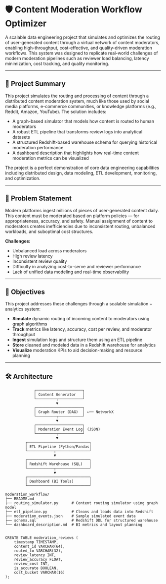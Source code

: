 # 🛡️ Content Moderation Workflow Optimizer

A scalable data engineering project that simulates and optimizes the routing of user-generated content through a virtual network of content moderators, enabling high-throughput, cost-effective, and quality-driven moderation workflows. This system was designed to replicate real-world challenges of modern moderation pipelines such as reviewer load balancing, latency minimization, cost tracking, and quality monitoring.

---

## 📌 Project Summary

This project simulates the routing and processing of content through a distributed content moderation system, much like those used by social media platforms, e-commerce communities, or knowledge platforms (e.g., Reddit, Amazon, YouTube). The solution includes:

- A graph-based simulator that models how content is routed to human moderators
- A robust ETL pipeline that transforms review logs into analytical datasets
- A structured Redshift-based warehouse schema for querying historical moderation performance
- A dashboard description that highlights how real-time content moderation metrics can be visualized

The project is a perfect demonstration of core data engineering capabilities including distributed design, data modeling, ETL development, monitoring, and optimization.

---

## 🧠 Problem Statement

Modern platforms ingest millions of pieces of user-generated content daily. This content must be moderated based on platform policies — for appropriateness, accuracy, and safety. Manual assignment of content to moderators creates inefficiencies due to inconsistent routing, unbalanced workloads, and suboptimal cost structures.

**Challenges:**
- Unbalanced load across moderators
- High review latency
- Inconsistent review quality
- Difficulty in analyzing cost-to-serve and reviewer performance
- Lack of unified data modeling and real-time observability

---

## 🎯 Objectives

This project addresses these challenges through a scalable simulation + analytics system:

- **Simulate** dynamic routing of incoming content to moderators using graph algorithms
- **Track** metrics like latency, accuracy, cost per review, and moderator throughput
- **Ingest** simulation logs and structure them using an ETL pipeline
- **Store** cleaned and modeled data in a Redshift warehouse for analytics
- **Visualize** moderation KPIs to aid decision-making and resource planning

---

## 🛠️ Architecture

```text
             ┌─────────────────────┐
             │ Content Generator   │
             └─────────┬───────────┘
                       ▼
             ┌─────────────────────┐
             │ Graph Router (DAG)  │ ←── NetworkX
             └─────────┬───────────┘
                       ▼
             ┌─────────────────────┐
             │ Moderation Event Log│ (JSON)
             └─────────┬───────────┘
                       ▼
         ┌────────────────────────────┐
         │ ETL Pipeline (Python/Pandas│
         └────────────┬───────────────┘
                      ▼
         ┌────────────────────────────┐
         │ Redshift Warehouse (SQL)   │
         └────────────┬───────────────┘
                      ▼
         ┌────────────────────────────┐
         │ Dashboard (BI Tools)       │
         └────────────────────────────┘

moderation_workflow/
├── README.md
├── routing_simulator.py      # Content routing simulator using graph model
├── etl_pipeline.py           # Cleans and loads data into Redshift
├── moderation_events.json    # Sample simulated event data
├── schema.sql                # Redshift DDL for structured warehouse
└── dashboard_description.md  # BI metrics and layout planning


CREATE TABLE moderation_reviews (
    timestamp TIMESTAMP,
    content_id VARCHAR(64),
    routed_to VARCHAR(32),
    review_latency INT,
    review_accuracy FLOAT,
    review_cost INT,
    is_accurate BOOLEAN,
    cost_bucket VARCHAR(16)
);

